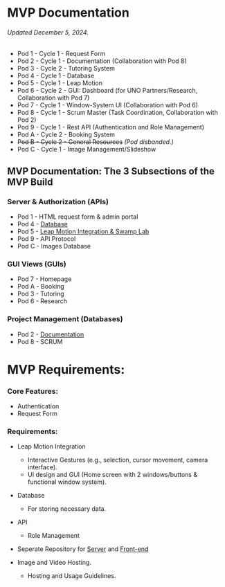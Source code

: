 # MVP Documentation
###### Updated December 5, 2024.

- Pod 1 - Cycle 1 - Request Form
- Pod 2 - Cycle 1 - Documentation (Collaboration with Pod 8)
- Pod 3 - Cycle 2 - Tutoring System
- Pod 4 - Cycle 1 - Database 
- Pod 5 - Cycle 1 - Leap Motion
- Pod 6 - Cycle 2 - GUI: Dashboard (for UNO Partners/Research, Collaboration with Pod 7)
- Pod 7 - Cycle 1 - Window-System UI (Collaboration with Pod 6)
- Pod 8 - Cycle 1 - Scrum Master (Task Coordination, Collaboration with Pod 2)
- Pod 9 - Cycle 1 - Rest API (Authentication and Role Management)
- Pod A - Cycle 2 - Booking System
- ~~Pod B - Cycle 2 - General Resources~~ *(Pod disbanded.)*
- Pod C - Cycle 1 - Image Management/Slideshow

## MVP Documentation: The 3 Subsections of the MVP Build

### Server & Authorization (APIs)
* Pod 1 - HTML request form & admin portal
* Pod 4 - [Database](https://github.com/4210-Capstones/touchless-kiosk-raspy-net/blob/main/docs/capstone/pod-4-database.md)
* Pod 5 - [Leap Motion Integration & Swamp Lab](https://github.com/4210-Capstones/touchless-kiosk-raspy-net/blob/main/docs/capstone/pod-5-leap-integration-%2B-swamp-lab.md)
* Pod 9 - API Protocol
* Pod C - Images Database

### GUI Views (GUIs)
* Pod 7 - Homepage
* Pod A - Booking
* Pod 3 - Tutoring
* Pod 6 - Research

### Project Management  (Databases)
* Pod 2 - [Documentation](https://github.com/4210-Capstones/touchless-kiosk-raspy-net/blob/main/docs/capstone/MVP-Documentation.md)
* Pod 8 - SCRUM

# MVP Requirements: 

### Core Features:
  - Authentication
  - Request Form
    
### Requirements: 
- Leap Motion Integration
   - Interactive Gestures (e.g., selection, cursor movement, camera interface).
   - UI design and GUI (Home screen with 2 windows/buttons & functional window system). 
    
- Database 
    - For storing necessary data. 
      
- API 
    - Role Management
      
- Seperate Repository for [Server](https://github.com/4210-Capstones/touchless-kiosk-server) and [Front-end](https://github.com/4210-Capstones/touchless-kiosk-front-end)

- Image and Video Hosting. 
    - Hosting and Usage Guidelines.
